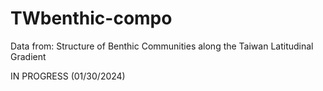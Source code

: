# TWbenthic-compo
Data from: Structure of Benthic Communities along the Taiwan Latitudinal Gradient

IN PROGRESS (01/30/2024)
